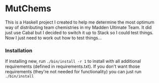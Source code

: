 # MutChems

This is a Haskell project I created to help me determine the most optimum way of distributing team chemistries in my Madden Ultimate Team.
It did just use Cabal but I decided to switch it up to Stack so I could test things.
Now I just need to work out how to test things...

### Installation

If installing new, run `./bin/install -r 1` to install with all additional requirements (defined in requirements.txt).
If you don't want those requirements (they're not needed for functionality) you can just run `./bin/install`